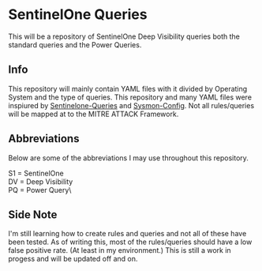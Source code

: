 # SentinelOne Queries
This will be a repository of SentinelOne Deep Visibility queries both the standard queries and the Power Queries.

## Info
This repository will mainly contain YAML files with it divided by Operating System and the type of queries. This repository and many YAML files were inspiured by [Sentinelone-Queries](https://github.com/keyboardcrunch/sentinelone-queries) and [Sysmon-Config](https://github.com/ion-storm/sysmon-config/blob/master/sysmonconfig-export.xml).
Not all rules/queries will be mapped at to the MITRE ATTACK Framework. 

## Abbreviations
Below are some of the abbreviations I may use throughout this repository.

S1 = SentinelOne\
DV = Deep Visibility\
PQ = Power Query\

## Side Note
I'm still learning how to create rules and queries and not all of these have been tested.
As of writing this, most of the rules/queries should have a low false positive rate. (At least in my environment.)
This is still a work in progess and will be updated off and on.
